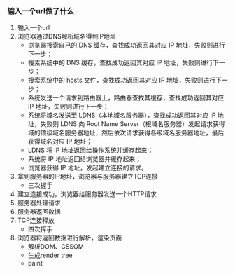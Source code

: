### 输入一个url做了什么
1. 输入一个url
2. 浏览器通过DNS解析域名得到IP地址
    * 浏览器搜索自己的 DNS 缓存，查找成功返回其对应 IP 地址，失败则进行下一步；
    * 搜索系统中的 DNS 缓存，查找成功返回其对应 IP 地址，失败则进行下一步；
    * 搜索系统中的 hosts 文件，查找成功返回其对应 IP 地址，失败则进行下一步；
    * 系统发送一个请求到路由器上，路由器查找其缓存，查找成功返回其对应 IP 地址，失败则进行下一步；
    * 系统将域名发送至 LDNS（本地域名服务器），查找成功返回其对应 IP 地址，失败则 LDNS 向 Root Name Server（根域名服务器）发起请求获得域的顶级域名服务器地址，然后依次请求获得各级域名服务器地址，最后获得域名对应 IP 地址；
    * LDNS 将 IP 地址返回给操作系统并缓存起来；
    * 系统将  IP 地址返回给浏览器并缓存起来；
    * 浏览器获得 IP 地址，发起建立连接的请求。
3. 拿到服务器的IP地址，浏览器与服务器建立TCP连接
    * 三次握手
4. 建立连接成功，浏览器给服务器发送一个HTTP请求
5. 服务器处理请求
6. 服务器返回数据
7. TCP连接释放
    * 四次挥手
8. 浏览器将返回数据进行解析，渲染页面
    * 解析DOM、CSSOM
    * 生成render tree
    * paint